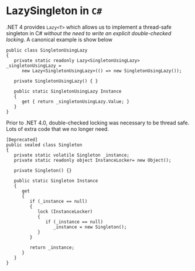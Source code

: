 # LazySingleton in `C#`

.NET 4 provides `Lazy<T>` which allows us to implement a thread-safe singleton in C# *without the need to write an explicit double-checked locking*.  A canonical example is show below

```
public class SingletonUsingLazy
{
   private static readonly Lazy<SingletonUsingLazy> _singletonUsingLazy = 
      new Lazy<SingletonUsingLazy>(() => new SingletonUsingLazy());

   private SingletonUsingLazy() { }

   public static SingletonUsingLazy Instance
   {
      get { return _singletonUsingLazy.Value; }
   }
}
```

Prior to .NET 4.0, double-checked locking was necessary to be thread safe.  Lots of extra code that we no longer need.
```
[Deprecated]
public sealed class Singleton
{
   private static volatile Singleton _instance;
   private static readonly object InstanceLocker= new Object();

   private Singleton() {}

   public static Singleton Instance
   {
      get 
      {
         if (_instance == null) 
         {
            lock (InstanceLocker) 
            {
               if (_instance == null) 
                  _instance = new Singleton();
            }
         }

         return _instance;
      }
   }
}
```

